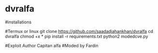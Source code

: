 # dvralfa

#installations

#Termux or linux
git clone https://github.com/saadadjahankhan/dvralfa
cd dvralfa
chmod +x *
pip install -r requirements.txt
python2 modedcve.py

#Exploit Author Capitan alfa
#Moded by Fardin
